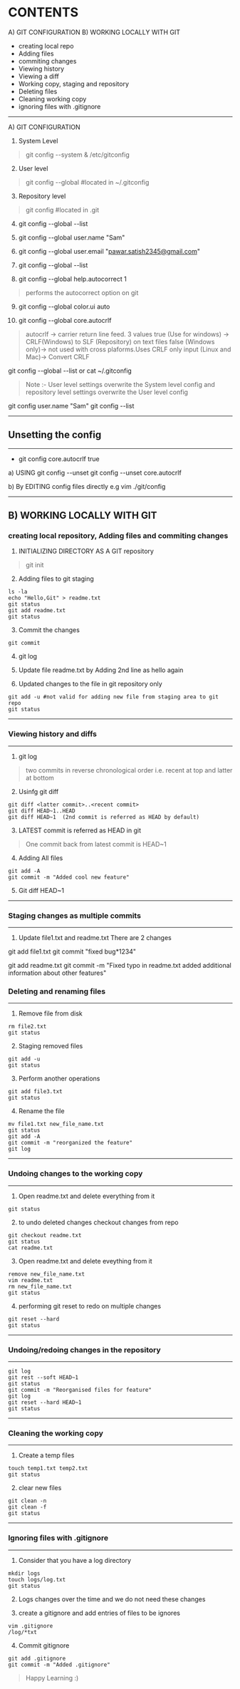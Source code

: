# CONTENTS

A) GIT CONFIGURATION
B) WORKING LOCALLY WITH GIT
- creating local repo
- Adding files
- commiting changes
- Viewing history
- Viewing a diff
- Working copy, staging and repository
- Deleting files
- Cleaning working copy
- ignoring files with .gitignore
-------


A) GIT CONFIGURATION
  
1. System Level
> git config --system & /etc/gitconfig

2. User level
> git config --global #located in ~/.gitconfig

3. Repository level
> git config #located in .git

4. git config --global --list

5. git config --global user.name "Sam"

6. git config --global user.email "pawar.satish2345@gmail.com"

7. git config --global --list

8. git config --global help.autocorrect 1
> performs the autocorrect option on git

9. git config --global color.ui auto

10. git config --global core.autocrlf 

> autocrlf -> carrier return line feed. 3 values
		true (Use for windows) -> CRLF(Windows) to SLF (Repository) on text files
		false (Windows only)-> not used with cross plaforms.Uses CRLF only
		input (Linux and Mac)-> Convert CRLF
		

git config --global --list
or cat ~/.gitconfig

> Note :- User level settings overwrite the System level config
	and repository level settings overwrite the User level config

git config user.name "Sam"
git config --list

-----

## Unsetting the config
-----

- git config core.autocrlf true

a) USING git config --unset
 git config --unset core.autocrlf 

b) By EDITING config files directly
	e.g vim ./git/config

----

B) WORKING LOCALLY WITH GIT
-------

### creating local repository, Adding files and commiting changes

1. INITIALIZING DIRECTORY AS A GIT repository
> git init

2. Adding files to git staging

```
ls -la
echo "Hello,Git" > readme.txt
git status
git add readme.txt
git status
```

3. Commit the changes

 `git commit`

4. git log

5. Update file readme.txt by Adding 2nd line as hello again
	
6. Updated changes to the file in git repository only

```
git add -u #not valid for adding new file from staging area to git repo
git status

```

------
### Viewing history and diffs
----------------------------------------------------------
1. git log
> two commits in reverse chronological order i.e. recent at top and latter at bottom

2. Usinfg git diff

```
git diff <latter commit>..<recent commit>
git diff HEAD~1..HEAD
git diff HEAD~1  (2nd commit is referred as HEAD by default)
```

3. LATEST commit is referred as HEAD in git
> One commit back from latest commit is  HEAD~1

4. Adding All files
```
git add -A
git commit -m "Added cool new feature"

```

5. Git diff HEAD~1

-----
### Staging changes as multiple commits
------

1. Update file1.txt and readme.txt
   There are 2 changes

git add file1.txt
git commit "fixed bug*1234"

git add readme.txt
git commit -m "Fixed typo in readme.txt added additional information about other features"


### Deleting and renaming files
------------------------------------------------
1. Remove file from disk

```
rm file2.txt
git status
````

2. Staging removed files

```
git add -u
git status
```

3. Perform another operations

```
git add file3.txt
git status
```

4. Rename the file

```
mv file1.txt new_file_name.txt
git status
git add -A
git commit -m "reorganized the feature"
git log
```

----
### Undoing changes to the working copy
---------------------------------------
1. Open readme.txt and delete everything from it

```
git status
```

2. to undo deleted changes checkout changes from repo

```
git checkout readme.txt
git status
cat readme.txt
```

3. Open readme.txt and delete eveything from it

```
remove new_file_name.txt
vim readme.txt
rm new_file_name.txt
git status

```

4. performing git reset to redo on multiple changes

```
git reset --hard
git status

```

-----
### Undoing/redoing changes in the repository
-------------------------------------------
```
git log
git rest --soft HEAD~1
git status
git commit -m "Reorganised files for feature"
git log
git reset --hard HEAD~1
git status
```

-----
### Cleaning the working copy
----------------------------------------
1. Create a temp files

```
touch temp1.txt temp2.txt
git status
```

2. clear new files

```
git clean -n
git clean -f
git status
```

-----
### Ignoring files with .gitignore
-----------------------------------------

1. Consider that you have a log directory

```
mkdir logs
touch logs/log.txt
git status
```


2. Logs changes over the time and we do not need these changes
	
3. create a gitignore and add entries of files to be ignores

```
vim .gitignore
/log/*txt

```

4. Commit gitignore

```
git add .gitignore
git commit -m "Added .gitignore"
```

> Happy Learning :)
